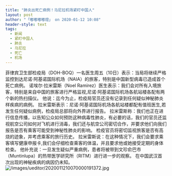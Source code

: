 ```yaml
---
title: "肺炎出死亡病例！马尼拉机场紧盯中国人"
layout: post
author: "「嘟嘟嘟嘟燈」 on 2020-01-12 10:08"
header-style: text
tags:
  - 新闻
  - 紧盯中国人
  - 肺炎
  - 马尼拉
  - 死亡
  - 机场
---
```


菲律宾卫生部检疫局（DOH-BOQ）一名医生周五（10日）表示：当局将继续严格监控到达尼诺·阿基诺国际机场（NAIA）的旅客，特别是中国新型病毒已造成首个死亡病例。
诺埃尔·拉米雷斯（Noel Ramirez）医生表示：我们会对所有入境旅客，特别是来自中国的旅客进行严格监视,尼诺·阿基诺国际机场各航站楼各配有两个新的热扫描仪。
他说：迄今为止，检疫局官员还没有记录到任何疑似神秘肺炎样疾病的病例。
拉米雷斯表示：尼诺·阿基诺国际机场各航站楼都配有值班医生,若发生任何疑似病例，检疫局总部将向外界进行报告。
拉米雷斯称：我们也正在进行信息传播，以告知公众如何预防这种病毒性肺炎，有必要的话，我们的官员还监视航空公司如何对飞机进行消毒，我们还与航空公司密切合作，并要求他们向我们报告是否有乘客可能受到神秘性肺炎的影响。
检疫官员将密切监视旅客是否有高烧的迹象，并考虑乘客的旅行历史。
拉米雷斯说：在这种情况下，我们会要求乘客填写健康申报卡,我们会仔细检查乘客的体温，并且要求他或她接受定期的身体检查。
他补充说：一旦发生疑似严重病例，患者将被带到文珍俞巴市（Muntinlupa）的热带医学研究所（RITM）进行进一步的观察。
在中国武汉首次出现的神秘疾病的病因仍未知。
<input type="hidden" value="菲乐园提供">
<img src="http://images.feileyuan.com/images/ueditor/2020011210070000191372.jpg" title="/images/ueditor/2020011210070000191372.jpg" alt="/images/ueditor/2020011210070000191372.jpg">

